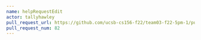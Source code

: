 ```yaml
---
name: helpRequestEdit
actor: tallyhawley
pull_request_url: https://github.com/ucsb-cs156-f22/team03-f22-5pm-1/pull/82
pull_request_num: 82
---
```


